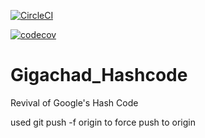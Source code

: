 [![CircleCI](https://dl.circleci.com/status-badge/img/gh/Shnifel/Gigachad_Hashcode/tree/master.svg?style=svg&circle-token=61246e8896b62c66c943fa7f745b4f396ddba1df)](https://dl.circleci.com/status-badge/redirect/gh/Shnifel/Gigachad_Hashcode/tree/master)

[![codecov](https://codecov.io/gh/Shnifel/Gigachad_Hashcode/branch/master/graph/badge.svg?token=31J6539TLG)](https://codecov.io/gh/Shnifel/Gigachad_Hashcode)

# Gigachad_Hashcode
Revival of Google's Hash Code

used git push -f origin to force push to origin


